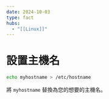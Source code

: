 ```yaml
---
date: 2024-10-03
type: fact
hubs:
  - "[[Linux]]"
---
```


# 設置主機名

```bash
echo myhostname > /etc/hostname
```

將 `myhostname` 替換為您的想要的主機名。

